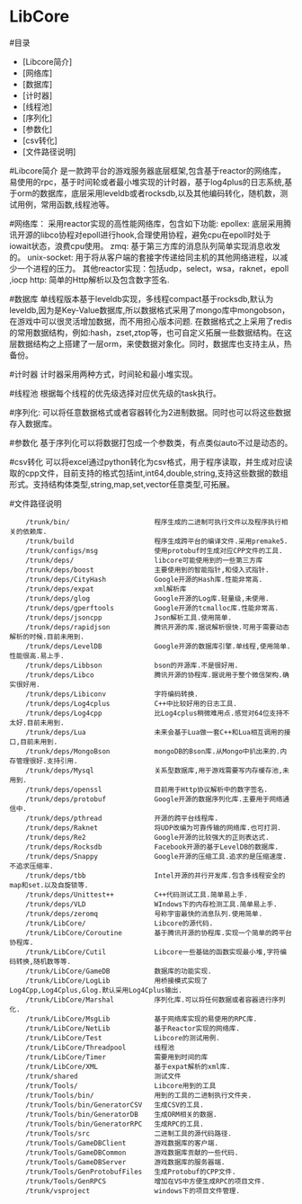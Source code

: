 

LibCore
=======

#目录
* [Libcore简介]
* [网络库]
* [数据库]
* [计时器]
* [线程池]
* [序列化]
* [参数化]
* [csv转化]
* [文件路径说明]

#Libcore简介
    是一款跨平台的游戏服务器底层框架,包含基于reactor的网络库，易使用的rpc，基于时间轮或者最小堆实现的计时器，基于log4plus的日志系统,基于orm的数据库，底层采用leveldb或者rocksdb,以及其他编码转化，随机数，测试用例，常用函数,线程池等。

#网络库：
    采用reactor实现的高性能网络库，包含如下功能:
		epollex:
			底层采用腾讯开源的libco协程对epoll进行hook,合理使用协程，避免cpu在epoll时处于iowait状态，浪费cpu使用。
		zmq:
			基于第三方库的消息队列简单实现消息收发的。
		unix-socket:
			用于将从客户端的套接字传递给同主机的其他网络进程，以减少一个进程的压力。
		其他reactor实现：包括udp，select，wsa，raknet，epoll ,iocp
	http:
		简单的Http解析以及包含数字签名.
		
#数据库
	单线程版本基于leveldb实现，多线程compact基于rocksdb,默认为leveldb,因为是Key-Value数据库,所以数据格式采用了mongo库中mongobson，在游戏中可以很灵活增加数据，而不用担心版本问题.
	在数据格式之上采用了redis的常用数据结构，例如:hash，zset,ztop等，也可自定义拓展一些数据结构。在这层数据结构之上搭建了一层orm，来使数据对象化。同时，数据库也支持主从，热备份。
    
#计时器
	计时器采用两种方式，时间轮和最小堆实现。
    
#线程池
	根据每个线程的优先级选择对应优先级的task执行。

#序列化:
	可以将任意数据格式或者容器转化为2进制数据。同时也可以将这些数据存入数据库。

#参数化
	基于序列化可以将数据打包成一个参数类，有点类似auto不过是动态的。
    

#csv转化
	可以将excel通过python转化为csv格式，用于程序读取，并生成对应读取的cpp文件，目前支持的格式包括int,int64,double,string,支持这些数据的数组形式。支持结构体类型,string,map,set,vector任意类型,可拓展。
	

#文件路径说明
```
	/trunk/bin/						程序生成的二进制可执行文件以及程序执行相关的依赖库.
	/trunk/build					程序生成跨平台的编译文件.采用premake5.
	/trunk/configs/msg				使用protobuf时生成对应CPP文件的工具.
	/trunk/deps/					libcore可能使用到的一些第三方库
	/trunk/deps/boost				主要使用到的智能指针,和侵入式指针.
	/trunk/deps/CityHash			Google开源的Hash库.性能非常高.
	/trunk/deps/expat				xml解析库
	/trunk/deps/glog				Google开源的Log库.轻量级,未使用.
	/trunk/deps/gperftools			Google开源的tcmalloc库.性能非常高.
	/trunk/deps/jsoncpp				Json解析工具.使用简单.
	/trunk/deps/rapidjson			腾讯开源的库.据说解析很快.可用于需要动态解析的时候.目前未用到.
	/trunk/deps/LevelDB				Google开源的数据库引擎.单线程,使用简单.性能很高.易上手.
	/trunk/deps/Libbson				bson的开源库.不是很好用.
	/trunk/deps/Libco				腾讯开源的协程库.据说用于整个微信架构.确实很好用.
	/trunk/deps/Libiconv			字符编码转换.
	/trunk/deps/Log4cplus			C++中比较好用的日志工具.
	/trunk/deps/Log4cpp				比Log4cplus稍微难用点.感觉对64位支持不太好.目前未用到.
	/trunk/deps/Lua					未来会基于Lua做一套C++和Lua相互调用的接口,目前未用到.
	/trunk/deps/MongoBson			mongoDB的Bson库.从Mongo中扒出来的.内存管理很好.支持引用.
	/trunk/deps/Mysql				关系型数据库,用于游戏需要写内存缓存池,未用到.
	/trunk/deps/openssl				目前用于Http协议解析中的数字签名.
	/trunk/deps/protobuf			Google开源的数据序列化库.主要用于网络通信中.
	/trunk/deps/pthread				开源的跨平台线程库.
	/trunk/deps/Raknet				将UDP改编为可靠传输的网络库.也可打洞.
	/trunk/deps/Re2					Google开源的比较强大的正则表达式.
	/trunk/deps/Rocksdb				Facebook开源的基于LevelDB的数据库.
	/trunk/deps/Snappy				Google开源的压缩工具.追求的是压缩速度.不追求压缩率.
	/trunk/deps/tbb					Intel开源的并行开发库.包含多线程安全的map和set.以及自旋锁等.
	/trunk/deps/Unittest++			C++代码测试工具.简单易上手.
	/trunk/deps/VLD					WIndows下的内存检测工具.简单易上手.
	/trunk/deps/zeromq				号称宇宙最快的消息队列.使用简单.
	/trunk/LibCore/					Libcore的源代码.
	/trunk/LibCore/Coroutine		基于腾讯开源的协程库.实现一个简单的跨平台协程库.
	/trunk/LibCore/Cutil			Libcore一些基础的函数实现最小堆,字符编码转换,随机数等等.
	/trunk/LibCore/GameDB			数据库的功能实现.
	/trunk/LibCore/LogLib			用桥接模式实现了Log4Cpp,Log4Cplus,Glog.默认采用Log4Cplus输出.
	/trunk/LibCore/Marshal			序列化库.可以将任何数据或者容器进行序列化.
	/trunk/LibCore/MsgLib			基于网络库实现的易使用的RPC库.
	/trunk/LibCore/NetLib			基于Reactor实现的网络库.
	/trunk/LibCore/Test				Libcore的测试用例.
	/trunk/LibCore/Threadpool		线程池
	/trunk/LibCore/Timer			需要用到时间的库
	/trunk/LibCore/XML				基于expat解析的xml库.
	/trunk/shared					测试文件
	/trunk/Tools/					Libcore用到的工具
	/trunk/Tools/bin/				用到的工具的二进制执行文件夹.
	/trunk/Tools/bin/GeneratorCSV	生成CSV的工具.
	/trunk/Tools/bin/GeneratorDB	生成ORM相关的数据.
	/trunk/Tools/bin/GeneratorRPC	生成RPC的工具.
	/trunk/Tools/src				二进制工具的源代码路径.
	/trunk/Tools/GameDBClient		游戏数据库的客户端.
	/trunk/Tools/GameDBCommon		游戏数据库贡献的一些代码.
	/trunk/Tools/GameDBServer		游戏数据库的服务器端.
	/trunk/Tools/GenProtobufFiles	生成Protobuf的CPP文件.
	/trunk/Tools/GenRPCS			增加在VS中方便生成RPC的项目文件.
	/trunk/vsproject				windows下的项目文件管理.
```
